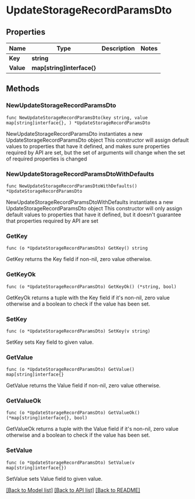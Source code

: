 # UpdateStorageRecordParamsDto

## Properties

Name | Type | Description | Notes
------------ | ------------- | ------------- | -------------
**Key** | **string** |  | 
**Value** | **map[string]interface{}** |  | 

## Methods

### NewUpdateStorageRecordParamsDto

`func NewUpdateStorageRecordParamsDto(key string, value map[string]interface{}, ) *UpdateStorageRecordParamsDto`

NewUpdateStorageRecordParamsDto instantiates a new UpdateStorageRecordParamsDto object
This constructor will assign default values to properties that have it defined,
and makes sure properties required by API are set, but the set of arguments
will change when the set of required properties is changed

### NewUpdateStorageRecordParamsDtoWithDefaults

`func NewUpdateStorageRecordParamsDtoWithDefaults() *UpdateStorageRecordParamsDto`

NewUpdateStorageRecordParamsDtoWithDefaults instantiates a new UpdateStorageRecordParamsDto object
This constructor will only assign default values to properties that have it defined,
but it doesn't guarantee that properties required by API are set

### GetKey

`func (o *UpdateStorageRecordParamsDto) GetKey() string`

GetKey returns the Key field if non-nil, zero value otherwise.

### GetKeyOk

`func (o *UpdateStorageRecordParamsDto) GetKeyOk() (*string, bool)`

GetKeyOk returns a tuple with the Key field if it's non-nil, zero value otherwise
and a boolean to check if the value has been set.

### SetKey

`func (o *UpdateStorageRecordParamsDto) SetKey(v string)`

SetKey sets Key field to given value.


### GetValue

`func (o *UpdateStorageRecordParamsDto) GetValue() map[string]interface{}`

GetValue returns the Value field if non-nil, zero value otherwise.

### GetValueOk

`func (o *UpdateStorageRecordParamsDto) GetValueOk() (*map[string]interface{}, bool)`

GetValueOk returns a tuple with the Value field if it's non-nil, zero value otherwise
and a boolean to check if the value has been set.

### SetValue

`func (o *UpdateStorageRecordParamsDto) SetValue(v map[string]interface{})`

SetValue sets Value field to given value.



[[Back to Model list]](../README.md#documentation-for-models) [[Back to API list]](../README.md#documentation-for-api-endpoints) [[Back to README]](../README.md)


